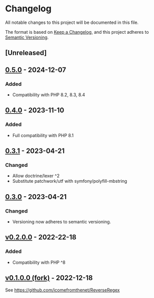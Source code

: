 # Changelog

All notable changes to this project will be documented in this file.

The format is based on [Keep a Changelog](https://keepachangelog.com/en/1.0.0/),
and this project adheres to [Semantic Versioning](https://semver.org/spec/v2.0.0.html).

## [Unreleased]
## [0.5.0] - 2024-12-07
### Added
- Compatibility with PHP 8.2, 8.3, 8.4

## [0.4.0] - 2023-11-10
### Added
- Full compatibility with PHP 8.1

## [0.3.1] - 2023-04-21
### Changed
- Allow doctrine/lexer ^2
- Substitute patchwork/utf with symfony/polyfill-mbstring

## [0.3.0] - 2023-04-21
### Changed
- Versioning now adheres to semantic versioning.

## [v0.2.0.0] - 2022-22-18

### Added
- Compatibility with PHP ^8

## [v0.1.0.0 (fork)] - 2022-12-18

See https://github.com/icomefromthenet/ReverseRegex

[0.5.0]: https://github.com/ilario-pierbattista/ReverseRegex/compare/0.4.0..0.5.0
[0.4.0]: https://github.com/ilario-pierbattista/ReverseRegex/compare/0.3.1..0.4.0
[0.3.1]: https://github.com/ilario-pierbattista/ReverseRegex/compare/0.3.0..0.3.1
[0.3.0]: https://github.com/ilario-pierbattista/ReverseRegex/compare/v0.2.0.0..0.3.0
[v0.2.0.0]: https://github.com/ilario-pierbattista/ReverseRegex/compare/v0.1.0.0..v0.2.0.0
[v0.1.0.0 (fork)]: https://github.com/icomefromthenet/ReverseRegex/releases/tag/v0.1.0.0
